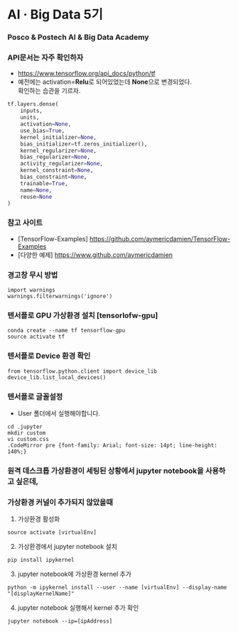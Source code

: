 # AI · Big Data 5기

### Posco & Postech AI & Big Data Academy

### API문서는 자주 확인하자
- https://www.tensorflow.org/api_docs/python/tf
- 예전에는 activation=**Relu**로 되어있었는데 **None**으로 변경되었다.<br> 확인하는 습관을 기르자.
```python
tf.layers.dense(
    inputs,
    units,
    activation=None,
    use_bias=True,
    kernel_initializer=None,
    bias_initializer=tf.zeros_initializer(),
    kernel_regularizer=None,
    bias_regularizer=None,
    activity_regularizer=None,
    kernel_constraint=None,
    bias_constraint=None,
    trainable=True,
    name=None,
    reuse=None
)
```

### 참고 사이트
- [TensorFlow-Examples] https://github.com/aymericdamien/TensorFlow-Examples
- [다양한 예제] https://www.github.com/aymericdamien

### 경고창 무시 방법
```
import warnings
warnings.filterwarnings('ignore')
```

### 텐서플로 GPU 가상환경 설치 [tensorlofw-gpu]
```
conda create --name tf tensorflow-gpu
source activate tf
```

### 텐서플로 Device 환경 확인
```
from tensorflow.python.client import device_lib
device_lib.list_local_devices()
```

### 텐서플로 글꼴설정
- User 폴더에서 실행해야합니다.
```
cd .jupyter
mkdir custom
vi custom.css
.CodeMirror pre {font-family: Arial; font-size: 14pt; line-height: 140%;}
```

### 원격 데스크톱 가상환경이 세팅된 상황에서 jupyter notebook을 사용하고 싶은데,
### 가상환경 커널이 추가되지 않았을때
1) 가상환경 활성화
```
source activate [virtualEnv]
```
2) 가상환경에서 jupyter notebook 설치
```
pip install ipykernel
```
3) jupyter notebook에 가상환경 kernel 추가
```
python -m ipykernel install --user --name [virtualEnv] --display-name "[displayKernelName]"
```
4) jupyter notebook 실행해서 kernel 추가 확인
```
jupyter notebook --ip=[ipAddress]
```